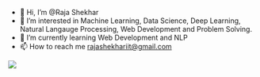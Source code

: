 - 👋 Hi, I’m @Raja Shekhar
- 👀 I’m interested in Machine Learning, Data Science, Deep Learning, Natural Langauge Processing, Web Development and Problem Solving. 
- 🌱 I’m currently learning Web Development and NLP
- 📫 How to reach me rajashekhariit@gmail.com

![](https://komarev.com/ghpvc/?username=ShekharCode)

<!---
ShekharCode/ShekharCode is a ✨ special ✨ repository because its `README.md` (this file) appears on your GitHub profile.
You can click the Preview link to take a look at your changes.
--->
